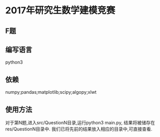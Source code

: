 2017年研究生数学建模竞赛
===
F题
---

## 编写语言
python3

## 依赖
numpy;pandas;matplotlib;scipy;algopy;xlwt

## 使用方法
对于第N题,进入src/QuestionN目录,运行python3 main.py, 结果将被储存在res/QuestionN目录中.
我们已将先前的结果放入相应的目录中,可直接查看.
